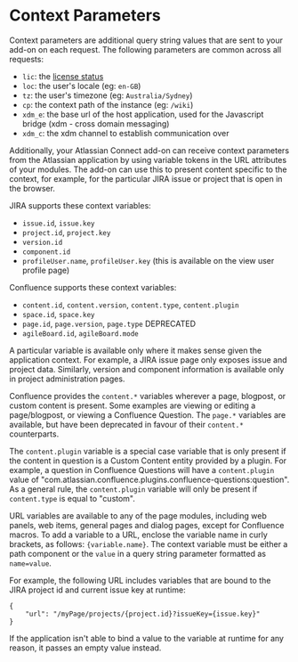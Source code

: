 # Context Parameters

Context parameters are additional query string values that are sent to your add-on on each request. The following
parameters are common across all requests:

* `lic`: the [license status](./licensing.html#license-status)
* `loc`: the user's locale (eg: `en-GB`)
* `tz`: the user's timezone (eg: `Australia/Sydney`)
* `cp`: the context path of the instance (eg: `/wiki`)
* `xdm_e`: the base url of the host application, used for the Javascript bridge (xdm - cross domain messaging)
* `xdm_c`: the xdm channel to establish communication over

Additionally, your Atlassian Connect add-on can receive context parameters from the Atlassian application by using
variable tokens in the URL attributes of your modules. The add-on can use this to present content specific to the
context, for example, for the particular JIRA issue or project that is open in the browser.

JIRA supports these context variables:

 * `issue.id`, `issue.key`
 * `project.id`, `project.key`
 * `version.id`
 * `component.id`
 * `profileUser.name`, `profileUser.key` (this is available on the view user profile page)

Confluence supports these context variables:

 * `content.id`, `content.version`, `content.type`, `content.plugin`
 * `space.id`, `space.key`
 * `page.id`, `page.version`, `page.type` <span class="aui-lozenge">DEPRECATED</span>
 * `agileBoard.id`, `agileBoard.mode`

A particular variable is available only where it makes sense given the application context. For example, a JIRA issue
page only exposes issue and project data. Similarly, version and component information is available only in project
administration pages.

Confluence provides the `content.*` variables wherever a page, blogpost, or custom content is present. Some examples are
viewing or editing a page/blogpost, or viewing a Confluence Question. The `page.*` variables are available, but have
been deprecated in favour of their `content.*` counterparts.

The `content.plugin` variable is a special case variable that is only present if the content in question is a Custom
Content entity provided by a plugin. For example, a question in Confluence Questions will have a `content.plugin` value
of "com.atlassian.confluence.plugins.confluence-questions:question". As a general rule, the `content.plugin` variable
will only be present if `content.type` is equal to "custom".

URL variables are available to any of the page modules, including web panels, web items, general pages and dialog pages,
except for Confluence macros. To add a variable to a URL, enclose the variable name in curly brackets, as follows: `{variable.name}`.
The context variable must be either a path component or the `value` in a query string parameter formatted as `name=value`.

For example, the following URL includes variables that are bound to the JIRA project id and current issue key at runtime:
```
{
    "url": "/myPage/projects/{project.id}?issueKey={issue.key}"
}
```
If the application isn't able to bind a value to the variable at runtime for any reason, it passes an empty value instead.
